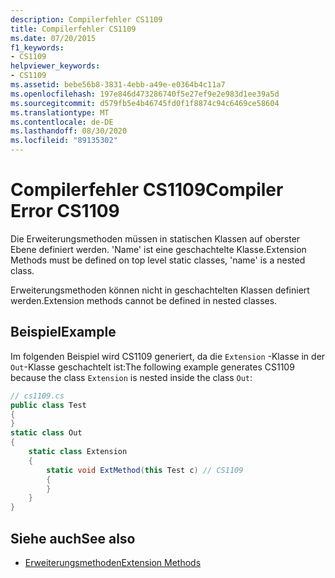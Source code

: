 ```yaml
---
description: Compilerfehler CS1109
title: Compilerfehler CS1109
ms.date: 07/20/2015
f1_keywords:
- CS1109
helpviewer_keywords:
- CS1109
ms.assetid: bebe56b8-3831-4ebb-a49e-e0364b4c11a7
ms.openlocfilehash: 197e846d473286740f5e27ef9e2e983d1ee39a5d
ms.sourcegitcommit: d579fb5e4b46745fd0f1f8874c94c6469ce58604
ms.translationtype: MT
ms.contentlocale: de-DE
ms.lasthandoff: 08/30/2020
ms.locfileid: "89135302"
---
```

# <a name="compiler-error-cs1109"></a><span data-ttu-id="a8c09-103">Compilerfehler CS1109</span><span class="sxs-lookup"><span data-stu-id="a8c09-103">Compiler Error CS1109</span></span>
<span data-ttu-id="a8c09-104">Die Erweiterungsmethoden müssen in statischen Klassen auf oberster Ebene definiert werden. 'Name' ist eine geschachtelte Klasse.</span><span class="sxs-lookup"><span data-stu-id="a8c09-104">Extension Methods must be defined on top level static classes, 'name' is a nested class.</span></span>  
  
 <span data-ttu-id="a8c09-105">Erweiterungsmethoden können nicht in geschachtelten Klassen definiert werden.</span><span class="sxs-lookup"><span data-stu-id="a8c09-105">Extension methods cannot be defined in nested classes.</span></span>  
  
## <a name="example"></a><span data-ttu-id="a8c09-106">Beispiel</span><span class="sxs-lookup"><span data-stu-id="a8c09-106">Example</span></span>  
 <span data-ttu-id="a8c09-107">Im folgenden Beispiel wird CS1109 generiert, da die `Extension` -Klasse in der `Out`-Klasse geschachtelt ist:</span><span class="sxs-lookup"><span data-stu-id="a8c09-107">The following example generates CS1109 because the class `Extension` is nested inside the class `Out`:</span></span>  
  
```csharp  
// cs1109.cs  
public class Test  
{  
}  
static class Out  
{  
    static class Extension  
    {  
        static void ExtMethod(this Test c) // CS1109  
        {  
        }  
    }  
}  
```  
  
## <a name="see-also"></a><span data-ttu-id="a8c09-108">Siehe auch</span><span class="sxs-lookup"><span data-stu-id="a8c09-108">See also</span></span>

- [<span data-ttu-id="a8c09-109">Erweiterungsmethoden</span><span class="sxs-lookup"><span data-stu-id="a8c09-109">Extension Methods</span></span>](../programming-guide/classes-and-structs/extension-methods.md)

